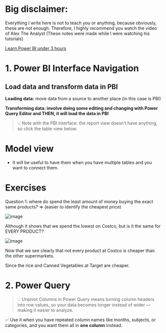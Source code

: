# Big disclaimer:

Everything I write here is not to teach you or anything, because obviously, these are not enough. Therefore, I highly recommend you watch the video of Alex The Analyst (These notes were made while I were watching his tutorials)

[Learn Power BI under 3 hours](https://youtu.be/I0vQ_VLZTWg?si=UEwHmCtvJqR3q-Vm)

# 1. Power BI Interface Navigation
## Load data and transform data in PBI

**Loading data:** move data from a source to another place (in this case is PBI)

**Transforming data: involve doing some editing and changing with Power Query Editor and THEN, it will load the data in PBI** 

>💡 Note with the PBI interface: the report view doesn’t have anything, so click the table view below.
>

# Model view

- It will be useful to have them when you have multiple tables and you want to connect them.

# Exercises

Question 1: where do spend the least amount of money buying the exact same products? ⇒ (easier to identify the cheapest price)

![image](https://github.com/user-attachments/assets/7e0d2dd2-94f8-4511-8b5b-2b7202bc52f6)


Although it shows that we spend the lowest on Costco, but is it the same for EVERY PRODUCT?

![image](https://github.com/user-attachments/assets/1d58665b-4729-47aa-9cd9-6dcb8a892ec1)


Now that we see clearly that not every product at Costco is cheaper than the other supermarkets.

Since the rice and Canned Vegetables at Target are cheaper.

# 2. Power Query
> 💡 Unpivot Columns in Power Query means turning column headers into row values, so your data becomes longer instead of wider — making it easier to analyze.
> 

✅ Use it when you have repeated column names like months, subjects, or categories, and you want them all in **one column** instead.
